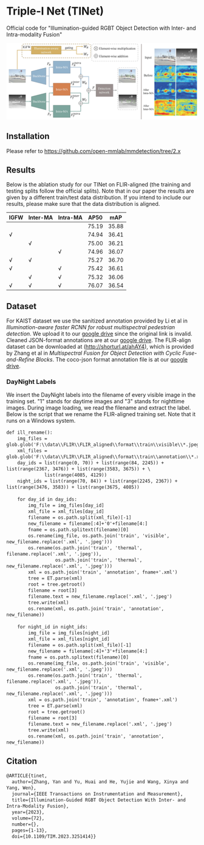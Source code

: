 # Triple-I Net (TINet)
Official code for "Illumination-guided RGBT Object Detection with Inter- and Intra-modality Fusion"

![The structure of TINet](2_new_overall.jpg)

## Installation
Please refer to <https://github.com/open-mmlab/mmdetection/tree/2.x>

## Results
Below is the ablation study for our TINet on FLIR-aligned (the training and testing splits follow the official splits). 
Note that in our paper the results are given by a different train/test data distribution. 
If you intend to include our results, please make sure that the data distribution is aligned.

|     IGFW    |     Inter-MA    |     Intra-MA    |     AP50     |     mAP      |
|-------------|-----------------|-----------------|--------------|--------------|
|             |                 |                 |     75.19    |     35.88    |
|     √       |                 |                 |     74.94    |     36.41    |
|             |     √           |                 |     75.00    |     36.21    |
|             |                 |     √           |     74.96    |     36.07    |
|     √       |     √           |                 |     75.27    |     36.70    |
|     √       |                 |     √           |     75.42    |     36.61    |
|             |     √           |     √           |     75.32    |     36.06    |
|     √       |     √           |     √           |     76.07    |     36.54    |

## Dataset
For KAIST dataset we use the sanitized annotation provided by Li et al in *Illumination-aware faster RCNN for robust multispectral pedestrian detection*. We upload it to our [google drive](https://drive.google.com/file/d/1De0_xBM74CdsZW8a7eUVrF4RUtl1Oxx6/view?usp=drive_link) since the original link is invalid. Cleaned JSON-format annotations are at our [google drive](https://drive.google.com/drive/folders/1BZbJ_gkQ2b-ARFCWvkT64XtJBIwP7a6f?usp=sharing).  The FLIR-align dataset can be downloaded at (http://shorturl.at/ahAY4), which is provided by Zhang et al in *Multispectral Fusion for Object Detection with Cyclic Fuse-and-Refine Blocks*. The coco-json format annotation file is at our [google drive](https://drive.google.com/drive/folders/1aNzKmeS9PeaOAoX6D6Ro2cKPzLaAMt7q?usp=drive_link).

### DayNight Labels
We insert the DayNight labels into the filename of every visible image in the training set. "1" stands for daytime images and "3" stands for nighttime images. During image loading, we read the filename and extract the label. Below is the script that we rename the FLIR-aligned training set. Note that it runs on a Windows system.
```
def ill_rename():
    img_files = glob.glob('F:\\data\\FLIR\\FLIR_aligned\\format\\train\\visible\\*.jpeg')
    xml_files = glob.glob('F:\\data\\FLIR\\FLIR_aligned\\format\\train\\annotation\\*.xml')
    day_ids = list(range(0, 70)) + list(range(84, 2245)) + list(range(2367, 3476)) + list(range(3583, 3675)) + \
              list(range(4085, 4129))
    night_ids = list(range(70, 84)) + list(range(2245, 2367)) + list(range(3476, 3583)) + list(range(3675, 4085))

    for day_id in day_ids:
        img_file = img_files[day_id]
        xml_file = xml_files[day_id]
        filename = os.path.split(xml_file)[-1]
        new_filename = filename[:4]+'0'+filename[4:]
        fname = os.path.splitext(filename)[0]
        os.rename(img_file, os.path.join('train', 'visible', new_filename.replace('.xml', '.jpeg')))
        os.rename(os.path.join('train', 'thermal', filename.replace('.xml', '.jpeg')),
                  os.path.join('train', 'thermal', new_filename.replace('.xml', '.jpeg')))
        xml = os.path.join('train', 'annotation', fname+'.xml')
        tree = ET.parse(xml)
        root = tree.getroot()
        filename = root[3]
        filename.text = new_filename.replace('.xml', '.jpeg')
        tree.write(xml)
        os.rename(xml, os.path.join('train', 'annotation', new_filename))

    for night_id in night_ids:
        img_file = img_files[night_id]
        xml_file = xml_files[night_id]
        filename = os.path.split(xml_file)[-1]
        new_filename = filename[:4]+'3'+filename[4:]
        fname = os.path.splitext(filename)[0]
        os.rename(img_file, os.path.join('train', 'visible', new_filename.replace('.xml', '.jpeg')))
        os.rename(os.path.join('train', 'thermal', filename.replace('.xml', '.jpeg')),
                  os.path.join('train', 'thermal', new_filename.replace('.xml', '.jpeg')))
        xml = os.path.join('train', 'annotation', fname+'.xml')
        tree = ET.parse(xml)
        root = tree.getroot()
        filename = root[3]
        filename.text = new_filename.replace('.xml', '.jpeg')
        tree.write(xml)
        os.rename(xml, os.path.join('train', 'annotation', new_filename))
```

## Citation
````
@ARTICLE{tinet,
  author={Zhang, Yan and Yu, Huai and He, Yujie and Wang, Xinya and Yang, Wen},
  journal={IEEE Transactions on Instrumentation and Measurement}, 
  title={Illumination-Guided RGBT Object Detection With Inter- and Intra-Modality Fusion}, 
  year={2023},
  volume={72},
  number={},
  pages={1-13},
  doi={10.1109/TIM.2023.3251414}}
````
